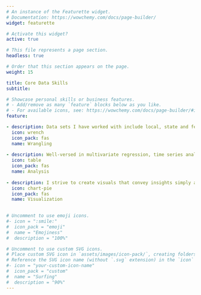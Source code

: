 ```yaml
---
# An instance of the Featurette widget.
# Documentation: https://wowchemy.com/docs/page-builder/
widget: featurette

# Activate this widget?
active: true

# This file represents a page section.
headless: true

# Order that this section appears on the page.
weight: 15

title: Core Data Skills
subtitle:

# Showcase personal skills or business features.
# - Add/remove as many `feature` blocks below as you like.
# - For available icons, see: https://wowchemy.com/docs/page-builder/#icons
feature:

- description: Data sets I have worked with include local, state and federal government agency data, courts data, and hospital admissions data
  icon: wrench
  icon_pack: fas
  name: Wrangling
  
- description: Well-versed in multivariate regression, time series analysis, and count data modeling. Fluent in Stata and R (5+ years)
  icon: table
  icon_pack: fas
  name: Analysis
  
- description: I strive to create visuals that convey insights simply and meaningfully at various stages of the data analysis process
  icon: chart-pie
  icon_pack: fas
  name: Visualization
  

# Uncomment to use emoji icons.
#- icon = ":smile:"
#  icon_pack = "emoji"
#  name = "Emojiness"
#  description = "100%"  

# Uncomment to use custom SVG icons.
# Place custom SVG icon in `assets/images/icon-pack/`, creating folders if necessary.
# Reference the SVG icon name (without `.svg` extension) in the `icon` field.
#- icon = "your-custom-icon-name"
#  icon_pack = "custom"
#  name = "Surfing"
#  description = "90%"
---
```

